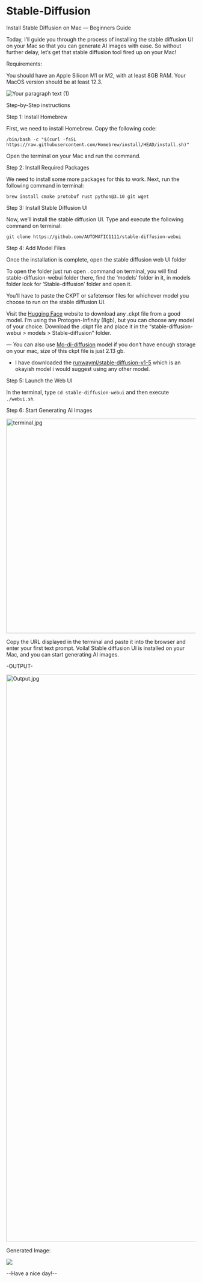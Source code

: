 # Stable-Diffusion
Install Stable Diffusion on Mac — Beginners Guide

Today, I’ll guide you through the process of installing the stable diffusion UI on your Mac so that you can generate AI images with ease. So without further delay, let’s get that stable diffusion tool fired up on your Mac!

Requirements:

You should have an Apple Silicon M1 or M2, with at least 8GB RAM. Your MacOS version should be at least 12.3.

![Your paragraph text (1)](https://github.com/leonRandip/Stable-Diffusion/assets/123591141/8f41329a-5495-4316-9a4a-bcce214811d6)

Step-by-Step instructions

Step 1: Install Homebrew

First, we need to install Homebrew. Copy the following code:

`/bin/bash -c "$(curl -fsSL https://raw.githubusercontent.com/Homebrew/install/HEAD/install.sh)"`

Open the terminal on your Mac and run the command.

Step 2: Install Required Packages

We need to install some more packages for this to work. Next, run the following command in terminal:

`brew install cmake protobuf rust python@3.10 git wget`

Step 3: Install Stable Diffusion UI

Now, we’ll install the stable diffusion UI. Type and execute the following command on terminal:

`git clone https://github.com/AUTOMATIC1111/stable-diffusion-webui`

Step 4: Add Model Files

Once the installation is complete, open the stable diffusion web UI folder

To open the folder just run open . command on terminal, you will find stable-diffusion-webui folder there, find the ‘models’ folder in it, in models folder look for ‘Stable-diffusion’ folder and open it.

You’ll have to paste the CKPT or safetensor files for whichever model you choose to run on the stable diffusion UI.

Visit the [Hugging Face]( https://huggingface.co/ ) website to download any .ckpt file from a good model. I’m using the Protogen-Infinity (8gb), but you can choose any model of your choice. Download the .ckpt file and place it in the “stable-diffusion-webui > models > Stable-diffusion” folder.

— You can also use [Mo-di-diffusion](https://huggingface.co/nitrosocke/mo-di-diffusion) model if you don’t have enough storage on your mac, size of this ckpt file is just 2.13 gb.

- I have downloaded the [runwayml/stable-diffusion-v1-5](https://huggingface.co/runwayml/stable-diffusion-v1-5/blob/main/v1-5-pruned-emaonly.ckpt) which is an okayish model i would suggest using any other model.

Step 5: Launch the Web UI

In the terminal, type `cd stable-diffusion-webui` and then execute `./webui.sh`.

Step 6: Start Generating AI Images

<img width="571" alt="terminal.jpg" src="https://github.com/leonRandip/Stable-Diffusion/assets/123591141/44f38be2-9185-4d3f-b0d0-c5255f332474">

Copy the URL displayed in the terminal and paste it into the browser and enter your first text prompt. Voila! Stable diffusion UI is installed on your Mac, and you can start generating AI images.

-OUTPUT-

<img width="1510" alt="Output.jpg" src="https://github.com/leonRandip/Stable-Diffusion/assets/123591141/79bea794-c2a4-41b5-beb0-6031fed41bcd">

Generated Image:

![](https://github.com/leonRandip/Stable-Diffusion/assets/123591141/14c9f303-edd3-4b0a-a4df-199879b8fe29)


--Have a nice day!--
